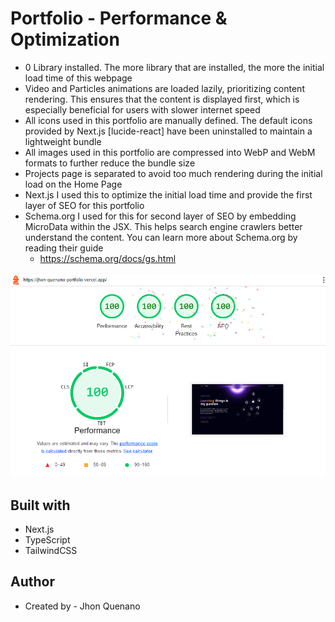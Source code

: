 # Portfolio - Performance & Optimization

- 0 Library installed. The more library that are installed, the more the initial load time of this webpage
- Video and Particles animations are loaded lazily, prioritizing content rendering. This ensures that the content is displayed first, which is especially beneficial for users with slower internet speed
- All icons used in this portfolio are manually defined. The default icons provided by Next.js [lucide-react] have been uninstalled to maintain a lightweight bundle
- All images used in this portfolio are compressed into WebP and WebM formats to further reduce the bundle size
- Projects page is separated to avoid too much rendering during the initial load on the Home Page
- Next.js I used this to optimize the initial load time and provide the first layer of SEO for this portfolio
- Schema.org I used for this for second layer of SEO by embedding MicroData within the JSX. This helps search engine crawlers better understand the content. You can learn more about Schema.org by reading their guide
  - https://schema.org/docs/gs.html

![](./performance.png)

## Built with

- Next.js
- TypeScript
- TailwindCSS

## Author

- Created by - Jhon Quenano
